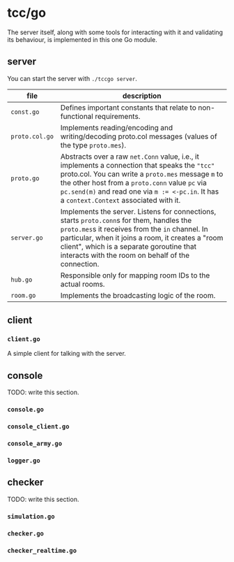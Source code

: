 # tcc/go

The server itself, along with some tools for interacting with it and validating its behaviour, is implemented in this one Go module.

## server

You can start the server with `./tccgo server`.

| file | description |
| ---- | ----------- |
| `const.go` | Defines important constants that relate to non-functional requirements. |
| `proto.col.go` | Implements reading/encoding and writing/decoding proto.col messages (values of the type `proto.mes`). |
| `proto.go` | Abstracts over a raw `net.Conn` value, i.e., it implements a connection that speaks the `"tcc"` proto.col. You can write a `proto.mes` message `m` to the other host from a `proto.conn` value `pc` via `pc.send(m)` and read one via `m := <-pc.in`. It has a `context.Context` associated with it. |
| `server.go` | Implements the server. Listens for connections, starts `proto.conn`s for them, handles the `proto.mes`s it receives from the `in` channel. In particular, when it joins a room, it creates a "room client", which is a separate goroutine that interacts with the room on behalf of the connection. |
| `hub.go` | Responsible only for mapping room IDs to the actual rooms. |
| `room.go` | Implements the broadcasting logic of the room. |

## client

### `client.go`

A simple client for talking with the server.

## console

TODO: write this section.

### `console.go`
### `console_client.go`
### `console_army.go`
### `logger.go`

## checker

TODO: write this section.

### `simulation.go`
### `checker.go`
### `checker_realtime.go`

